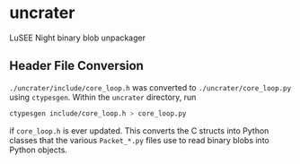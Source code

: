 # uncrater
LuSEE Night binary blob unpackager

## Header File Conversion
`./uncrater/include/core_loop.h` was converted to `./uncrater/core_loop.py` using `ctypesgen`. Within the `uncrater` directory, run
```bash
ctypesgen include/core_loop.h > core_loop.py
```
if `core_loop.h` is ever updated. This converts the C structs into Python classes that the various `Packet_*.py` files use to read binary blobs into Python objects.
